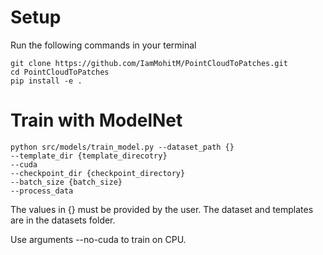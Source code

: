 # Setup
Run the following commands in your terminal

```
git clone https://github.com/IamMohitM/PointCloudToPatches.git
cd PointCloudToPatches
pip install -e .
```

# Train with ModelNet
```
python src/models/train_model.py --dataset_path {}
--template_dir {template_direcotry}
--cuda
--checkpoint_dir {checkpoint_directory}
--batch_size {batch_size}
--process_data
```
The values in {} must be provided by the user. The dataset and templates are in the datasets folder.

Use arguments --no-cuda to train on CPU. 
